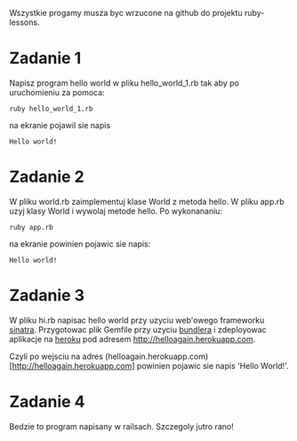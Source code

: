 Wszystkie progamy musza byc wrzucone na github do projektu ruby-lessons.

# Zadanie 1

Napisz program hello world w pliku hello_world_1.rb tak aby po uruchomieniu za pomoca:
```
ruby hello_world_1.rb
```

na ekranie pojawil sie napis
```
Hello world!
```

# Zadanie 2

W pliku world.rb zaimplementuj klase World z metoda hello.
W pliku app.rb uzyj klasy World i wywolaj metode hello. Po wykonananiu:
```
ruby app.rb
```

na ekranie powinien pojawic sie napis:
```
Hello world!
```

# Zadanie 3

W pliku hi.rb napisac hello world przy uzyciu web'owego frameworku [sinatra](http://www.sinatrarb.com/). Przygotowac plik Gemfile przy uzyciu [bundlera](http://bundler.io/) i zdeployowac aplikacje na [heroku](http://heroku.com) pod adresem http://helloagain.herokuapp.com.

Czyli po wejsciu na adres (helloagain.herokuapp.com)[http://helloagain.herokuapp.com] powinien pojawic sie napis 'Hello World!'.

# Zadanie 4

Bedzie to program napisany w railsach. Szczegoly jutro rano!
